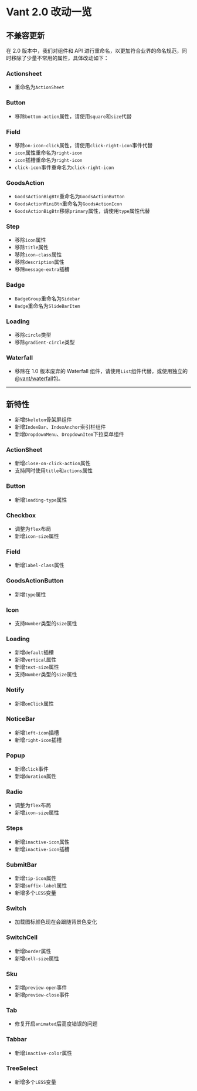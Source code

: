 # Vant 2.0 改动一览

## 不兼容更新

在 2.0 版本中，我们对组件和 API 进行重命名，以更加符合业界的命名规范，同时移除了少量不常用的属性，具体改动如下：

### Actionsheet

- 重命名为`ActionSheet`

### Button

- 移除`bottom-action`属性，请使用`square`和`size`代替

### Field

- 移除`on-icon-click`属性，请使用`click-right-icon`事件代替
- `icon`属性重命名为`right-icon`
- `icon`插槽重命名为`right-icon`
- `click-icon`事件重命名为`click-right-icon`

### GoodsAction

- `GoodsActionBigBtn`重命名为`GoodsActionButton`
- `GoodsActionMiniBtn`重命名为`GoodsActionIcon`
- `GoodsActionBigBtn`移除`primary`属性，请使用`type`属性代替

### Step

- 移除`icon`属性
- 移除`title`属性
- 移除`icon-class`属性
- 移除`description`属性
- 移除`message-extra`插槽

### Badge

- `BadgeGroup`重命名为`Sidebar`
- `Badge`重命名为`SlideBarItem`

### Loading

- 移除`circle`类型
- 移除`gradient-circle`类型

### Waterfall

- 移除在 1.0 版本废弃的 Waterfall 组件，请使用`List`组件代替，或使用独立的[@vant/waterfall](https://github.com/chenjiahan/vant-waterfall)包。

---

## 新特性

- 新增`Skeleton`骨架屏组件
- 新增`IndexBar`、`IndexAnchor`索引栏组件
- 新增`DropdownMenu`、`DropdownItem`下拉菜单组件

### ActionSheet

- 新增`close-on-click-action`属性
- 支持同时使用`title`和`actions`属性

### Button

- 新增`loading-type`属性

### Checkbox

- 调整为`flex`布局
- 新增`icon-size`属性

### Field

- 新增`label-class`属性

### GoodsActionButton

- 新增`type`属性

### Icon

- 支持`Number`类型的`size`属性

### Loading

- 新增`default`插槽
- 新增`vertical`属性
- 新增`text-size`属性
- 支持`Number`类型的`size`属性

### Notify

- 新增`onClick`属性

### NoticeBar

- 新增`left-icon`插槽
- 新增`right-icon`插槽

### Popup

- 新增`click`事件
- 新增`duration`属性

### Radio

- 调整为`flex`布局
- 新增`icon-size`属性

### Steps

- 新增`inactive-icon`属性
- 新增`inactive-icon`插槽

### SubmitBar

- 新增`tip-icon`属性
- 新增`suffix-label`属性
- 新增多个`LESS`变量

### Switch

- 加载图标颜色现在会跟随背景色变化

### SwitchCell

- 新增`border`属性
- 新增`cell-size`属性

### Sku

- 新增`preview-open`事件
- 新增`preview-close`事件

### Tab

- 修复开启`animated`后高度错误的问题

### Tabbar

- 新增`inactive-color`属性

### TreeSelect

- 新增多个`LESS`变量
